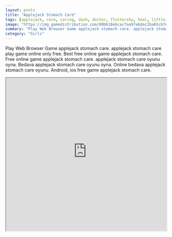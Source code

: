 ```yaml
---
layout: posts
title: "Applejack Stomach Care"
tags: [applejack, care, caring, dash, doctor, fluttershy, heal, little, medicine, pony, rainbow, simulation, stomach, treatment, tummy, free, online, games, oyna, game, free, games, play, play, games]
image: "https://img.gamedistribution.com/80b618ebcac7aa97a6dac2ba65cb7e36.jpg"
summary: "Play Web Browser Game applejack stomach care. applejack stomach care play game online only free. Best free online game applejack stomach care. Free online game applejack stomach care. applejack stomach care oyunu oyna. Bedava applejack stomach care oyunu oyna. Online bedava applejack stomach care oyunu. Android, ios free game applejack stomach care."
category: "Girls"
---
```


Play Web Browser Game applejack stomach care. applejack stomach care play game online only free. Best free online game applejack stomach care. Free online game applejack stomach care. applejack stomach care oyunu oyna. Bedava applejack stomach care oyunu oyna. Online bedava applejack stomach care oyunu. Android, ios free game applejack stomach care.

<iframe width="100%" height="480px;" src="https://flash.gamedistribution.com?game=80b618ebcac7aa97a6dac2ba65cb7e36"></iframe>
